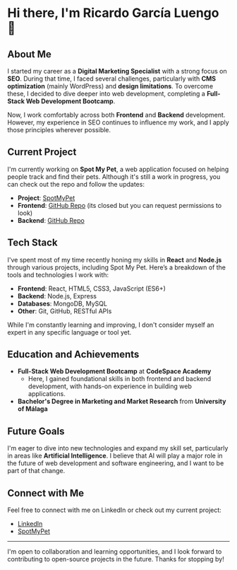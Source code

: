 # Hi there, I'm Ricardo García Luengo 👋

## About Me

I started my career as a **Digital Marketing Specialist** with a strong focus on **SEO**. During that time, I faced several challenges, particularly with **CMS optimization** (mainly WordPress) and **design limitations**. To overcome these, I decided to dive deeper into web development, completing a **Full-Stack Web Development Bootcamp**.

Now, I work comfortably across both **Frontend** and **Backend** development. However, my experience in SEO continues to influence my work, and I apply those principles wherever possible.

## Current Project

I'm currently working on **Spot My Pet**, a web application focused on helping people track and find their pets. Although it's still a work in progress, you can check out the repo and follow the updates:

- **Project**: [SpotMyPet](https://spotmypet.es)
- **Frontend**: [GitHub Repo](https://github.com/RAGL90/Prj-Spot-My-Pet-Front) (its closed but you can request permissions to look)
- **Backend**: [GitHub Repo](https://github.com/RAGL90/Prj-SpotiPet-Back)

## Tech Stack

I've spent most of my time recently honing my skills in **React** and **Node.js** through various projects, including Spot My Pet. Here’s a breakdown of the tools and technologies I work with:

- **Frontend**: React, HTML5, CSS3, JavaScript (ES6+)
- **Backend**: Node.js, Express
- **Databases**: MongoDB, MySQL
- **Other**: Git, GitHub, RESTful APIs

While I'm constantly learning and improving, I don't consider myself an expert in any specific language or tool yet.

## Education and Achievements

- **Full-Stack Web Development Bootcamp** at **CodeSpace Academy**
  - Here, I gained foundational skills in both frontend and backend development, with hands-on experience in building web applications.
- **Bachelor's Degree in Marketing and Market Research** from **University of Málaga**

## Future Goals

I'm eager to dive into new technologies and expand my skill set, particularly in areas like **Artificial Intelligence**. I believe that AI will play a major role in the future of web development and software engineering, and I want to be part of that change.

## Connect with Me

Feel free to connect with me on LinkedIn or check out my current project:

- [LinkedIn](https://www.linkedin.com/in/ricardo-garcia-luengo/)
- [SpotMyPet](https://spotmypet.es)

---

I'm open to collaboration and learning opportunities, and I look forward to contributing to open-source projects in the future. Thanks for stopping by!
